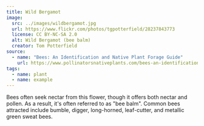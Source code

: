 ```yaml
---
title: Wild Bergamot
image:
  src: ../images/wildbergamot.jpg
  url: https://www.flickr.com/photos/tgpotterfield/28237843773
  license: CC BY-NC-SA 2.0
  alt: Wild Bergamot (bee balm)
  creator: Tom Potterfield
source:
  - name: "Bees: An Identification and Native Plant Forage Guide"
    url: https://www.pollinatorsnativeplants.com/bees-an-identification-and-native-plant-forage-guide.html
tags:
  - name: plant
  - name: example
---
```

Bees often seek nectar from this flower, though it offers both nectar and pollen. As a result, it's often referred to as "bee balm". Common bees attracted include bumble, digger, long-horned, leaf-cutter, and metallic green sweat bees.
